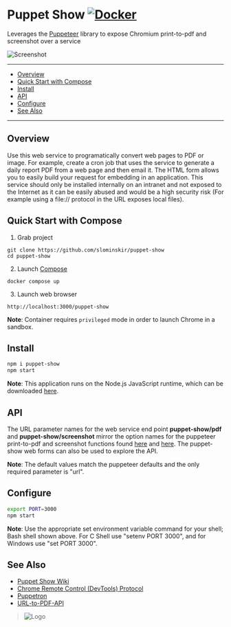 # Puppet Show [![Docker](https://img.shields.io/docker/v/slominskir/puppet-show?sort=semver&label=DockerHub)](https://hub.docker.com/r/slominskir/puppet-show)
Leverages the [Puppeteer](https://github.com/GoogleChrome/puppeteer) library to expose Chromium print-to-pdf and screenshot over a service

![Screenshot](https://cdn.rawgit.com/slominskir/puppet-show/master/Screenshot.png)

---
- [Overview](https://github.com/slominskir/puppet-show#overview)
- [Quick Start with Compose](https://github.com/slominskir/puppet-show#quick-start-with-compose)
- [Install](https://github.com/slominskir/puppet-show#install)
- [API](https://github.com/slominskir/puppet-show#api) 
- [Configure](https://github.com/slominskir/puppet-show#configure)
- [See Also](https://github.com/slominskir/puppet-showi#see-also)
---

## Overview
Use this web service to programatically convert web pages to PDF or image.  For example, create a cron job that uses the service to generate a daily report PDF from a web page and then email it.  The HTML form allows you to easily build your request for embedding in an application.  This service should only be installed internally on an intranet and not exposed to the Internet as it can be easily abused and would be a high security risk (For example using a file:// protocol in the URL exposes local files).

## Quick Start with Compose
1. Grab project
```
git clone https://github.com/slominskir/puppet-show
cd puppet-show
```
2. Launch [Compose](https://github.com/docker/compose)
```
docker compose up
```
3. Launch web browser
```
http://localhost:3000/puppet-show
```
**Note**: Container requires `privileged` mode in order to launch Chrome in a sandbox.

## Install
```bash
npm i puppet-show
npm start
```
**Note**: This application runs on the Node.js JavaScript runtime, which can be downloaded [here](https://nodejs.org/en/download/).

## API
The URL parameter names for the web service end point __puppet-show/pdf__ and __puppet-show/screenshot__ mirror the option names for the puppeteer print-to-pdf and screenshot functions found [here](https://github.com/GoogleChrome/puppeteer/blob/master/docs/api.md#pagepdfoptions) and [here](https://github.com/GoogleChrome/puppeteer/blob/master/docs/api.md#pagescreenshotoptions).  The puppet-show web forms can also be used to explore the API.

**Note**: The default values match the puppeteer defaults and the only required parameter is "url".

## Configure
```bash
export PORT=3000
npm start
```
**Note**: Use the appropriate set environment variable command for your shell; Bash shell shown above.  For C Shell use "setenv PORT 3000", and for Windows use "set PORT 3000".


## See Also
   - [Puppet Show Wiki](https://github.com/slominskir/puppet-show/wiki)
   - [Chrome Remote Control (DevTools) Protocol](https://chromedevtools.github.io/devtools-protocol/tot/Page#method-printToPDF)
   - [Puppetron](https://github.com/cheeaun/puppetron)
   - [URL-to-PDF-API](https://github.com/alvarcarto/url-to-pdf-api)

> ![Logo](https://cdn.rawgit.com/slominskir/puppet-show/master/public/images/logo64x64.png)
